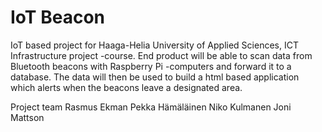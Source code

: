 

# IoT Beacon
IoT based project for Haaga-Helia University of Applied Sciences, ICT Infrastructure project -course. End product will be able to scan data from Bluetooth beacons with Raspberry Pi -computers and forward it to a database. The data will then be used to build a html based application which alerts when the beacons leave a designated area.

Project team
Rasmus Ekman
Pekka Hämäläinen
Niko Kulmanen
Joni Mattson
